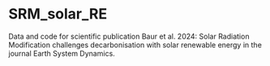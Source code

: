 # SRM_solar_RE
Data and code for scientific publication Baur et al. 2024: Solar Radiation Modification challenges decarbonisation with solar renewable energy in the journal Earth System Dynamics.
